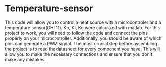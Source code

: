 # Temperature-sensor
This code will allow you to control a heat source with a microcontroler and a temperature sensor(DHT11). Kp, Ki, Kd were calculated with matlab.
For this project to work, you will need to follow the code and connect the pins properly on your microcontroller. Additionally, you should be aware of which pins can generate a PWM signal. 
The most crucial step before assembling the project is to read the datasheet for every component you have. 
This will allow you to make the necessary connections and ensure that you don't make any mistakes.
